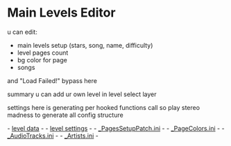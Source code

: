 # Main Levels Editor

u can edit:
- main levels setup (stars, song, name, difficulty)
- level pages count
- bg color for page
- songs

and <cr>"Load Failed!"</c> <cl>bypass</c> here

<cg>summary u can add ur own level in level select layer</c>

settings here is generating per hooked functions call 
so play stereo madness to generate all config structure

\- [level data](geode\config\user95401.mainlevelseditor\levels) -
\- [level settings](geode\config\user95401.mainlevelseditor\levels\setup) -
\- [_PagesSetupPatch.ini](geode\config\user95401.mainlevelseditor\\_PagesSetupPatch.ini) -
\- [_PageColors.ini](geode\config\user95401.mainlevelseditor\\_PageColors.ini) -
\- [_AudioTracks.ini](geode\config\user95401.mainlevelseditor\\_AudioTracks.ini) -
\- [_Artists.ini](geode\config\user95401.mainlevelseditor\\_Artists.ini) -